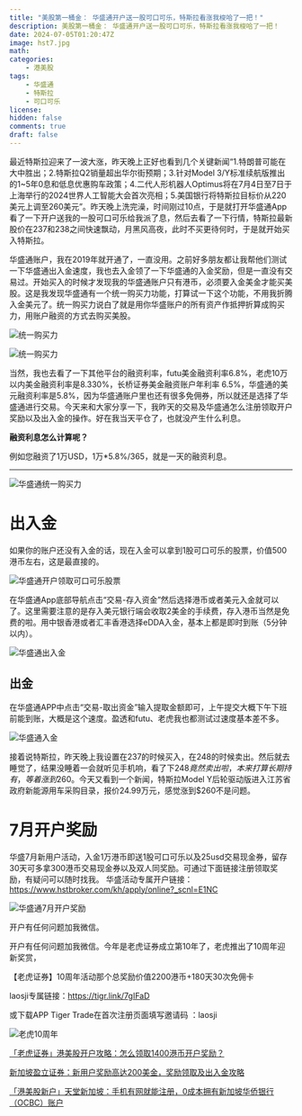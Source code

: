 ```yaml
---
title: "美股第一桶金： 华盛通开户送一股可口可乐，特斯拉看涨我梭哈了一把！"
description: 美股第一桶金： 华盛通开户送一股可口可乐，特斯拉看涨我梭哈了一把！
date: 2024-07-05T01:20:47Z
image: hst7.jpg
math: 
categories:
    - 港美股
tags:
    - 华盛通
    - 特斯拉
    - 可口可乐
license: 
hidden: false
comments: true
draft: false
---
```



最近特斯拉迎来了一波大涨，昨天晚上正好也看到几个关键新闻“1.特朗普可能在大中胜出；2.特斯拉Q2销量超出华尔街预期；3.针对Model 3/Y标准续航版推出的1~5年0息和低息优惠购车政策；4.二代人形机器人Optimus将在7月4日至7日于上海举行的2024世界人工智能大会首次亮相；5.美国银行将特斯拉目标价从220美元上调至260美元”。昨天晚上洗完澡，时间刚过10点，于是就打开华盛通App看了一下开户送我的一股可口可乐给我派了息，然后去看了一下行情，特斯拉最新股价在237和238之间快速飘动，月黑风高夜，此时不买更待何时，于是就开始买入特斯拉。

华盛通账户，我在2019年就开通了，一直没用。之前好多朋友都让我帮他们测试一下华盛通出入金速度，我也去入金领了一下华盛通的入金奖励，但是一直没有交易过。开始买入的时候才发现我的华盛通账户只有港币，必须要入金美金才能买美股。这是我发现华盛通有一个统一购买力功能，打算试一下这个功能，不用我折腾入金美元了。统一购买力说白了就是用你华盛账户的所有资产作抵押折算成购买力，用账户融资的方式去购买美股。

![统一购买力](https://prod-files-secure.s3.us-west-2.amazonaws.com/895044c1-354e-49fb-b52f-6b8c06c8981b/a9c47185-ce8d-4b04-92ce-7d87bdaea4e2/Untitled.jpeg)

![统一购买力](https://prod-files-secure.s3.us-west-2.amazonaws.com/895044c1-354e-49fb-b52f-6b8c06c8981b/8780d900-f400-4a6b-8c73-041c60151785/Untitled.jpeg)

当然，我也去看了一下其他平台的融资利率，futu美金融资利率6.8%，老虎10万以内美金融资利率是8.330%，长桥证券美金融资账户年利率 6.5%，华盛通的美元融资利率是5.8%，因为华盛通账户里也还有很多免佣券，所以就还是选择了华盛通进行交易。今天来和大家分享一下，我昨天的交易及华盛通怎么注册领取开户奖励以及出入金的操作。好在我当天平仓了，也就没产生什么利息。

**融资利息怎么计算呢？**

例如您融资了1万USD，1万*5.8%/365，就是一天的融资利息。

---

![华盛通统一购买力](https://prod-files-secure.s3.us-west-2.amazonaws.com/895044c1-354e-49fb-b52f-6b8c06c8981b/83cd94af-bad9-41e6-828a-6f2a2c786226/Untitled.png)

# 出入金

如果你的账户还没有入金的话，现在入金可以拿到1股可口可乐的股票，价值500港币左右，这是最直接的。

![华盛通开户领取可口可乐股票](https://prod-files-secure.s3.us-west-2.amazonaws.com/895044c1-354e-49fb-b52f-6b8c06c8981b/4bd61546-67d7-46c7-9fe7-6b9f440b8cf8/Untitled.jpeg)

在华盛通App底部导航点击“交易-存入资金”然后选择港币或者美元入金就可以了。这里需要注意的是存入美元银行端会收取2美金的手续费，存入港币当然是免费的啦。用中银香港或者汇丰香港选择eDDA入金，基本上都是即时到账（5分钟以内）。

![华盛通出入金](https://prod-files-secure.s3.us-west-2.amazonaws.com/895044c1-354e-49fb-b52f-6b8c06c8981b/dc9ce07e-ef65-4943-be52-8e541aed6e01/Untitled.png)

## 出金

在华盛通APP中点击“交易-取出资金”输入提取金额即可，上午提交大概下午下班前能到账，大概是这个速度。盈透和futu、老虎我也都测试过速度基本差不多。

![华盛通入金](https://prod-files-secure.s3.us-west-2.amazonaws.com/895044c1-354e-49fb-b52f-6b8c06c8981b/9f562c8e-6018-43f8-b35e-e0b337d46282/Untitled.png)

接着说特斯拉，昨天晚上我设置在237的时候买入，在248的时候卖出。然后就去睡觉了，结果没睡着一会就听见手机响，看了下$248竟然卖出啦，本来打算长期持有，等着涨到$260。今天又看到一个新闻，特斯拉Model Y后轮驱动版进入江苏省政府新能源用车采购目录，报价24.99万元，感觉涨到$260不是问题。

# 7月开户奖励

华盛7月新用户活动，入金1万港币即送1股可口可乐以及25usd交易现金券，留存30天可多拿300港币交易现金券以及双人同奖励。可通过下面链接注册领取奖励，有疑问可以随时找我。
华盛活动专属开户链接：https://www.hstbroker.com/kh/apply/online?_scnl=E1NC

![华盛通7月开户奖励](https://prod-files-secure.s3.us-west-2.amazonaws.com/895044c1-354e-49fb-b52f-6b8c06c8981b/dc580f66-c629-48f2-81ee-f59a605bf3d1/Untitled.png)

开户有任何问题加我微信。

开户有任何问题加我微信。今年是老虎证券成立第10年了，老虎推出了10周年迎新奖赏，

【老虎证券】10周年活动那个总奖励价值2200港币+180天30次免佣卡

laosji专属链接：https://tigr.link/7gIFaD

或下载APP Tiger Trade在首次注册页面填写邀请码 ：laosji

![老虎10周年](https://prod-files-secure.s3.us-west-2.amazonaws.com/895044c1-354e-49fb-b52f-6b8c06c8981b/fe0c9ec9-9a58-44d9-85c1-d488528818c5/Untitled.png)

[「老虎证券」港美股开户攻略：怎么领取1400港币开户奖励？](http://mp.weixin.qq.com/s?__biz=MjM5MTM0NTgxNQ==&mid=2648636915&idx=1&sn=c2f0d26d52ace0a1daf86cc898cc7764&chksm=be9ca00b89eb291d19e38125f8ce36cd9061e881c745924732d5f0270cd1e2123a7d801ed891#rd)

[新加坡盈立证券：新用户奖励高达200美金，奖励领取及出入金攻略](http://mp.weixin.qq.com/s?__biz=MjM5MTM0NTgxNQ==&mid=2648636977&idx=1&sn=b7e6fa3b4be09ea7c9e66bdeb5e6bf61&chksm=be9ca3c989eb2adf429397acf46da93ba1543912a466d3a3498cdd762704b97dd11b10edd736#rd)

[「港美股新户」天堂新加坡：手机有网就能注册，0成本拥有新加坡华侨银行（OCBC）账户](http://mp.weixin.qq.com/s?__biz=MjM5MTM0NTgxNQ==&mid=2648636896&idx=1&sn=7df56c73e8531f81108a0b032e7d9896&chksm=be9ca01889eb290e535beceff13ddcde6f9a19e555948d68c11140479c17a38a7546c1b8c290#rd)